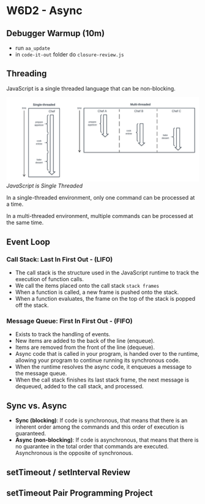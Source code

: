 # W6D2 - Async

## Debugger Warmup (10m)
- run `aa_update`
- in `code-it-out` folder do `closure-review.js`

## Threading
JavaScript is a single threaded language that can be non-blocking.

![threading-image](./images/threading.png)
_JavaScript is Single Threaded_

In a single-threaded environment, only one command can be processed at a time.

In a multi-threaded environment, multiple commands can be processed at the same
time.

## Event Loop

### Call Stack: Last In First Out - (LIFO)

- The call stack is the structure used in the JavaScript runtime to track the execution of function calls.
- We call the items placed onto the call stack `stack frames`
- When a function is called, a new frame is pushed onto the stack.
- When a function evaluates, the frame on the top of the stack is popped off the stack.

### Message Queue: First In First Out - (FIFO)

- Exists to track the handling of events.
- New items are added to the back of the line (enqueue).
- Items are removed from the front of the line (dequeue).
- Async code that is called in your program, is handed over to the runtime,
  allowing your program to continue running its synchronous code.
- When the runtime resolves the async code, it enqueues a message to the message
  queue.
- When the call stack finishes its last stack frame, the next message is dequeued, added to the call stack, and processed.

## Sync vs. Async

- **Sync (blocking)**: If code is synchronous, that means that there is an inherent order among the commands and this order of execution is guaranteed.
- **Async (non-blocking)**: If code is asynchronous, that means that there is no guarantee in the total order that commands are executed. Asynchronous is the opposite of synchronous.


## setTimeout / setInterval Review


## setTimeout Pair Programming Project
